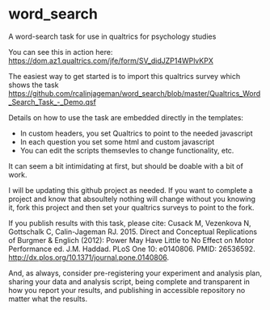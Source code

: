 # word_search
A word-search task for use in qualtrics for psychology studies

You can see this in action here: https://dom.az1.qualtrics.com/jfe/form/SV_didJZP14WPlvKPX

The easiest way to get started is to import this qualtrics survey which shows the task
   https://github.com/rcalinjageman/word_search/blob/master/Qualtrics_Word_Search_Task_-_Demo.qsf

Details on how to use the task are embedded directly in the templates:
* In custom headers, you set Qualtrics to point to the needed javascript
* In each question you set some html and custom javascript
* You can edit the scripts themsevles to change functionality, etc.  

It can seem a bit intimidating at first, but should be doable with a bit of work.

I will be updating this github project as needed. If you want to complete a project and know that absoultely nothing
will change without you knowing it, fork this project and then set your qualtrics surveys to point to the fork.

If you publish results with this task, please cite:
   Cusack M, Vezenkova N, Gottschalk C, Calin-Jageman RJ. 2015. Direct and Conceptual Replications of Burgmer & Englich (2012): Power May Have Little to No Effect on Motor Performance ed. J.M. Haddad. PLoS One 10: e0140806. PMID: 26536592. http://dx.plos.org/10.1371/journal.pone.0140806.

And, as always, consider pre-registering your experiment and analysis plan, sharing your data and analysis script, being complete and transparent in how you report your results, and publishing in accessible repository no matter what the results.  
